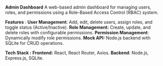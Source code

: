 **Admin Dashboard**
A web-based admin dashboard for managing users, roles, and permissions using a Role-Based Access Control (RBAC) system.

**Features** :
**User Management**: Add, edit, delete users, assign roles, and toggle status (Active/Inactive).
**Role Management:** Create, update, and delete roles with configurable permissions.
**Permission Management**: Dynamically modify role permissions.
**Mock API:** Node.js backend with SQLite for CRUD operations.

**Tech Stack :**
**Frontend:** React, React Router, Axios.
**Backend**: Node.js, Express.js, SQLite.








